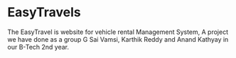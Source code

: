 # EasyTravels
The EasyTravel is website for vehicle rental Management System, A project we have done as a group  G Sai Vamsi, Karthik Reddy and Anand Kathyay in our B-Tech 2nd year.
